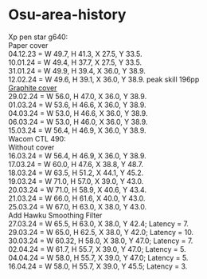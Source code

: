 # Osu-area-history
Xp pen star g640:  
Paper cover  
04.12.23 = W 49.7, H 41.3, X 27.5, Y 33.5.  
10.01.24 = W 49.4, H 37.7, X 27.5, Y 33.5.  
31.01.24 = W 49.9, H 39.4, X 36.0, Y 38.9.  
12.02.24 = W 49.6, H 39.1, X 36.0, Y 38.9. peak skill 196pp  
[Graphite cover](https://www.aliexpress.com/item/1005001279122743.html)  
29.02.24 = W 56.0, H 47.0, X 36.0, Y 38.9.  
01.03.24 = W 53.6, H 46.6, X 36.0, Y 38.9.  
04.03.24 = W 53.0, H 46.6, X 36.0, Y 38.9.  
06.03.24 = W 53.0, H 46.0, X 36.0, Y 38.9.  
15.03.24 = W 56.4, H 46.9, X 36.0, Y 38.9.  
Wacom CTL 490:  
Without cover  
16.03.24 = W 56.4, H 46.9, X 36.0, Y 38.9.  
17.03.24 = W 60.0, H 47.6, X 38.8, Y 48.7.  
18.03.24 = W 63.5, H 51.2, X 44.1, Y 45.2.  
19.03.24 = W 71.0, H 57.0, X 39.0, Y 43.0.  
20.03.24 = W 71.0, H 58.9, X 40.6, Y 43.4.  
21.03.24 = W 66.0, H 61.6, X 40.0, Y 43.0.  
25.03.24 = W 67.0, H 63.0, X 38.0, Y 43.0.  
Add Hawku Smoothing Filter  
27.03.24 = W 65.5, H 63.0, X 38.0, Y 42.4; Latency = 7.  
29.03.24 = W 65.0, H 62.5, X 38.0, Y 42.0; Latency = 10.  
30.03.24 = W 60.32, H 58.0, X 38.0, Y 47.0; Latency = 7.  
02.04.24 = W 61.7, H 55.7, X 39.0, Y 47.0; Latency = 5.  
04.04.24 = W 58.0, H 55.7, X 39.0, Y 47.0; Latency = 5.  
16.04.24 = W 58.0, H 55.7, X 39.0, Y 45.5; Latency = 3.  
